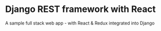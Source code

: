 # Django REST framework with React

A sample full stack web app - with React & Redux integrated into Django
